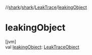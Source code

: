 //[shark](../../../index.md)/[shark](../index.md)/[LeakTrace](index.md)/[leakingObject](leaking-object.md)

# leakingObject

[jvm]\
val [leakingObject](leaking-object.md): [LeakTraceObject](../-leak-trace-object/index.md)
